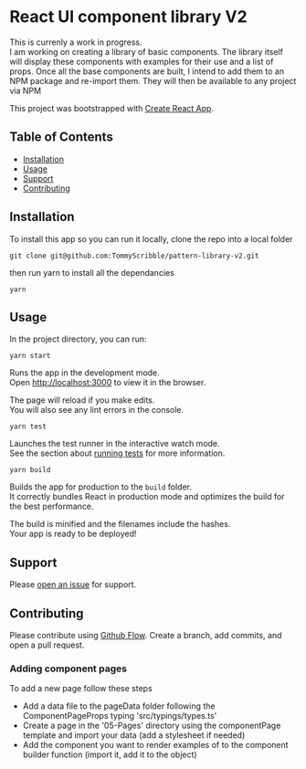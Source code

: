 # React UI component library V2

This is currenly a work in progress.  
I am working on creating a library of basic components. The library itself will display these components with examples for their use and a list of props. Once all the base components are built, I intend to add them to an NPM package and re-import them. They will then be available to any project via NPM

This project was bootstrapped with [Create React App](https://github.com/facebook/create-react-app).

## Table of Contents

- [Installation](#installation)
- [Usage](#usage)
- [Support](#support)
- [Contributing](#contributing)

## Installation
To install this app so you can run it locally, clone the repo into a local folder
```shell
git clone git@github.com:TommyScribble/pattern-library-v2.git
```
then run yarn to install all the dependancies
```shell
yarn
```

## Usage

In the project directory, you can run:
```shell
yarn start
```

Runs the app in the development mode.   
Open [http://localhost:3000](http://localhost:3000) to view it in the browser.

The page will reload if you make edits.   
You will also see any lint errors in the console.
```shell
yarn test
```

Launches the test runner in the interactive watch mode.   
See the section about [running tests](https://facebook.github.io/create-react-app/docs/running-tests) for more information.

```shell
yarn build
```

Builds the app for production to the `build` folder.  
It correctly bundles React in production mode and optimizes the build for the best performance.

The build is minified and the filenames include the hashes.  
Your app is ready to be deployed!

## Support

Please [open an issue](https://github.com/TommyScribble/pattern-library/issues/new) for support.

## Contributing
Please contribute using [Github Flow](https://guides.github.com/introduction/flow/). Create a branch, add commits, and open a pull request.

### Adding component pages
To add a new page follow these steps
- Add a data file to the pageData folder following the ComponentPageProps typing 'src/typings/types.ts'
- Create a page in the '05-Pages' directory using the componentPage template and import your data (add a stylesheet if needed)
- Add the component you want to render examples of to the component builder function (import it, add it to the object)
